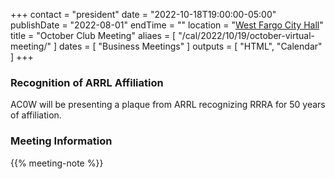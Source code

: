 +++
contact = "president"
date = "2022-10-18T19:00:00-05:00"
publishDate = "2022-08-01"
endTime = ""
location = "[West Fargo City Hall](/places/west-fargo-city-hall/)"
title = "October Club Meeting"
aliaes = [ "/cal/2022/10/19/october-virtual-meeting/" ]
dates = [ "Business Meetings" ]
outputs = [ "HTML", "Calendar" ]
+++
<!--
### Remote Access to Meeting

Those unable to attend this meeting *in-person* are invited to
[participate via Zoom]().
-->

### Recognition of ARRL Affiliation

AC0W will be presenting a plaque from ARRL recognizing RRRA for 50 years
of affiliation.

### Meeting Information

{{% meeting-note %}}
